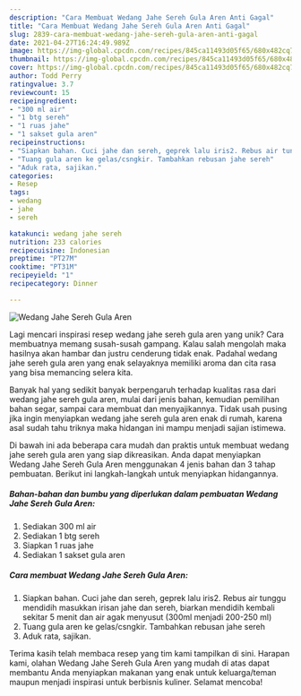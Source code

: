 ```yaml
---
description: "Cara Membuat Wedang Jahe Sereh Gula Aren Anti Gagal"
title: "Cara Membuat Wedang Jahe Sereh Gula Aren Anti Gagal"
slug: 2839-cara-membuat-wedang-jahe-sereh-gula-aren-anti-gagal
date: 2021-04-27T16:24:49.989Z
image: https://img-global.cpcdn.com/recipes/845ca11493d05f65/680x482cq70/wedang-jahe-sereh-gula-aren-foto-resep-utama.jpg
thumbnail: https://img-global.cpcdn.com/recipes/845ca11493d05f65/680x482cq70/wedang-jahe-sereh-gula-aren-foto-resep-utama.jpg
cover: https://img-global.cpcdn.com/recipes/845ca11493d05f65/680x482cq70/wedang-jahe-sereh-gula-aren-foto-resep-utama.jpg
author: Todd Perry
ratingvalue: 3.7
reviewcount: 15
recipeingredient:
- "300 ml air"
- "1 btg sereh"
- "1 ruas jahe"
- "1 sakset gula aren"
recipeinstructions:
- "Siapkan bahan. Cuci jahe dan sereh, geprek lalu iris2. Rebus air tunggu mendidih masukkan irisan jahe dan sereh, biarkan mendidih kembali sekitar 5 menit dan air agak menyusut (300ml menjadi 200-250 ml)"
- "Tuang gula aren ke gelas/csngkir. Tambahkan rebusan jahe sereh"
- "Aduk rata, sajikan."
categories:
- Resep
tags:
- wedang
- jahe
- sereh

katakunci: wedang jahe sereh 
nutrition: 233 calories
recipecuisine: Indonesian
preptime: "PT27M"
cooktime: "PT31M"
recipeyield: "1"
recipecategory: Dinner

---
```



![Wedang Jahe Sereh Gula Aren](https://img-global.cpcdn.com/recipes/845ca11493d05f65/680x482cq70/wedang-jahe-sereh-gula-aren-foto-resep-utama.jpg)

Lagi mencari inspirasi resep wedang jahe sereh gula aren yang unik? Cara membuatnya memang susah-susah gampang. Kalau salah mengolah maka hasilnya akan hambar dan justru cenderung tidak enak. Padahal wedang jahe sereh gula aren yang enak selayaknya memiliki aroma dan cita rasa yang bisa memancing selera kita.

Banyak hal yang sedikit banyak berpengaruh terhadap kualitas rasa dari wedang jahe sereh gula aren, mulai dari jenis bahan, kemudian pemilihan bahan segar, sampai cara membuat dan menyajikannya. Tidak usah pusing jika ingin menyiapkan wedang jahe sereh gula aren enak di rumah, karena asal sudah tahu triknya maka hidangan ini mampu menjadi sajian istimewa.




Di bawah ini ada beberapa cara mudah dan praktis untuk membuat wedang jahe sereh gula aren yang siap dikreasikan. Anda dapat menyiapkan Wedang Jahe Sereh Gula Aren menggunakan 4 jenis bahan dan 3 tahap pembuatan. Berikut ini langkah-langkah untuk menyiapkan hidangannya.

<!--inarticleads1-->

##### Bahan-bahan dan bumbu yang diperlukan dalam pembuatan Wedang Jahe Sereh Gula Aren:

1. Sediakan 300 ml air
1. Sediakan 1 btg sereh
1. Siapkan 1 ruas jahe
1. Sediakan 1 sakset gula aren




<!--inarticleads2-->

##### Cara membuat Wedang Jahe Sereh Gula Aren:

1. Siapkan bahan. Cuci jahe dan sereh, geprek lalu iris2. Rebus air tunggu mendidih masukkan irisan jahe dan sereh, biarkan mendidih kembali sekitar 5 menit dan air agak menyusut (300ml menjadi 200-250 ml)
1. Tuang gula aren ke gelas/csngkir. Tambahkan rebusan jahe sereh
1. Aduk rata, sajikan.




Terima kasih telah membaca resep yang tim kami tampilkan di sini. Harapan kami, olahan Wedang Jahe Sereh Gula Aren yang mudah di atas dapat membantu Anda menyiapkan makanan yang enak untuk keluarga/teman maupun menjadi inspirasi untuk berbisnis kuliner. Selamat mencoba!
